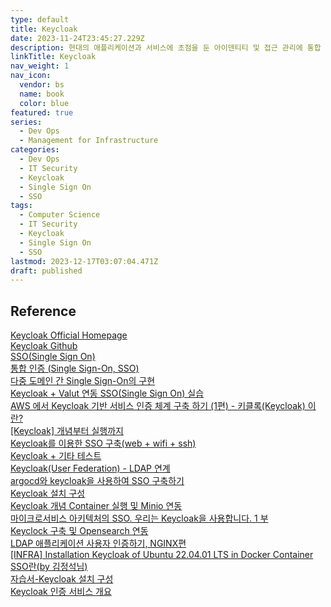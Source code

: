 ```yaml
---
type: default
title: Keycloak
date: 2023-11-24T23:45:27.229Z
description: 현대의 애플리케이션과 서비스에 초점을 둔 아이덴티티 및 접근 관리에 통합 인증을 허용하는 오픈 소스 소프트웨어 제품
linkTitle: Keycloak
nav_weight: 1
nav_icon:
  vendor: bs
  name: book
  color: blue
featured: true
series:
  - Dev Ops
  - Management for Infrastructure
categories:
  - Dev Ops
  - IT Security
  - Keycloak
  - Single Sign On
  - SSO
tags:
  - Computer Science
  - IT Security
  - Keycloak
  - Single Sign On
  - SSO
lastmod: 2023-12-17T03:07:04.471Z
draft: published
---
```


## Reference

[Keycloak Official Homepage](https://www.keycloak.org/)  
[Keycloak Github](https://github.com/keycloak/keycloak)  
[SSO(Single Sign On)](https://junhyunny.github.io/information/security/single-sign-on/)  
[통합 인증 (Single Sign-On, SSO)](https://help.adjust.com/ko/article/sso)  
[다중 도메인 간 Single Sign-On의 구현](https://medium.com/@lifthus531/%EB%8B%A4%EC%A4%91-%EB%8F%84%EB%A9%94%EC%9D%B8-%EA%B0%84-single-sign-on%EC%9D%98-%EA%B5%AC%ED%98%84-7c3e4a0a2bea)  
[Keycloak + Valut 연동 SSO(Single Sign On) 실습](https://wlsdn3004.tistory.com/13)  
[AWS 에서 Keycloak 기반 서비스 인증 체계 구축 하기 (1편) - 키클록(Keycloak) 이란?](https://devocean.sk.com/experts/techBoardDetail.do?ID=165131&boardType=experts&page=&searchData=&subIndex=&idList=)  
[[Keycloak] 개념부터 실행까지](https://velog.io/@juhyeon1114/keycloak-%EA%B0%9C%EB%85%90%EB%B6%80%ED%84%B0-%EC%8B%A4%ED%96%89%EA%B9%8C%EC%A7%80)  
[Keycloak를 이용한 SSO 구축(web + wifi + ssh)](https://tech.socarcorp.kr/security/2019/07/31/keycloak-sso.html)  
[Keycloak + 기타 테스트](https://github.com/hsw0/test-keycloak)  
[Keycloak(User Federation) - LDAP 연계](https://hs-note.tistory.com/23)  
[argocd와 keycloak을 사용하여 SSO 구축하기](https://kmaster.tistory.com/77)  
[Keycloak 설치 구성](https://tommypagy.tistory.com/441)  
[Keycloak 개념 Container 실행 및 Minio 연동](https://jeongchul.tistory.com/709)  
[마이크로서비스 아키텍처의 SSO. 우리는 Keycloak을 사용합니다. 1 부](https://prohoster.info/ko/blog/sso-na-mikroservisnoj-arhitekture-ispolzuem-keycloak-chast-%E2%84%961)  
[Keyclock 구축 및 Opensearch 연동](https://velog.io/@ziggy/Keyclock-%EA%B5%AC%EC%B6%95-%EB%B0%8F-Opensearch-%EC%97%B0%EB%8F%99)  
[LDAP 애플리케이션 사용자 인증하기, NGINX편](https://nginxstore.com/blog/nginx/ldap-%EC%95%A0%ED%94%8C%EB%A6%AC%EC%BC%80%EC%9D%B4%EC%85%98-%EC%82%AC%EC%9A%A9%EC%9E%90-%EC%9D%B8%EC%A6%9D%ED%95%98%EA%B8%B0-nginx%ED%8E%B8/)  
[[INFRA] Installation Keycloak of Ubuntu 22.04.01 LTS in Docker Container](https://junyharang.tistory.com/376)  
[SSO란(by 김정석님)](https://medium.com/twolinecode/sso%EB%9E%80-by-%EA%B9%80%EC%A0%95%EC%84%9D%EB%8B%98-62b5cc0da90d)  
[자습서-Keycloak 설치 구성](https://nginxstore.com/blog/keycloak/%EC%9E%90%EC%8A%B5%EC%84%9C-keycloak-%EC%84%A4%EC%B9%98-%EA%B5%AC%EC%84%B1/)  
[Keycloak 인증 서비스 개요](https://nginxstore.com/blog/keycloak/keycloak-%ec%9d%b8%ec%a6%9d-%ec%84%9c%eb%b9%84%ec%8a%a4-%ea%b0%9c%ec%9a%94/)
